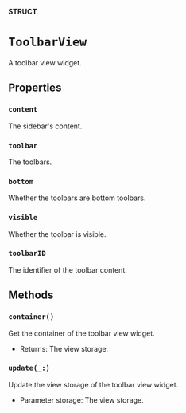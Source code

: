 **STRUCT**

# `ToolbarView`

A toolbar view widget.

## Properties
### `content`

The sidebar's content.

### `toolbar`

The toolbars.

### `bottom`

Whether the toolbars are bottom toolbars.

### `visible`

Whether the toolbar is visible.

### `toolbarID`

The identifier of the toolbar content.

## Methods
### `container()`

Get the container of the toolbar view widget.
- Returns: The view storage.

### `update(_:)`

Update the view storage of the toolbar view widget.
- Parameter storage: The view storage.
